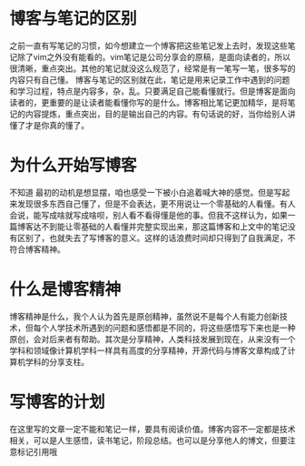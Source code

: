 # 博客与笔记的区别
之前一直有写笔记的习惯，如今想建立一个博客把这些笔记发上去时，发现这些笔记除了vim之外没有能看的。vim笔记是公司分享会的原稿，是面向读者的，所以很清晰，重点突出。其他的笔记就没这么规范了，经常是有一笔写一笔，很多写的内容只有自己懂。
博客与笔记的区别就在此，笔记是用来记录工作中遇到的问题和学习过程，特点是内容多，杂，乱。只要满足自己能看懂就行。但是博客是面向读者的，更重要的是让读者能看懂你写的是什么。博客相比笔记更加精华，是将笔记的内容提炼，重点突出，目的是输出自己的内容。有句话说的好，当你给别人讲懂了才是你真的懂了。
# 为什么开始写博客
不知道
最初的动机是想显摆，咱也感受一下被小白追着喊大神的感觉。但是写起来发现很多东西自己懂了，但是不会表达，更不用说让一个零基础的人看懂。有人会说，能写成啥就写成啥呗，别人看不看得懂是他的事。但我不这样认为，如果一篇博客达不到能让零基础的人看懂并完整实现出来，那这篇博客和上文中的笔记没有区别了，也就失去了写博客的意义。这样的话浪费时间却只得到了自我满足，不符合博客精神。
# 什么是博客精神
博客精神是什么，我个人认为首先是原创精神，虽然说不是每个人有能力创新技术，但每个人学技术所遇到的问题和感悟都是不同的，将这些感悟写下来也是一种原创，会对后来者有帮助。其次是分享精神，人类科技发展到现在，从来没有一个学科和领域像计算机学科一样具有高度的分享精神，开源代码与博客文章构成了计算机学科的分享支柱。
# 写博客的计划
在这里写的文章一定不能和笔记一样，要具有阅读价值。博客内容不一定都是技术相关，可以是人生感悟，读书笔记，阶段总结。也可以是分享他人的博文，但要注意标记引用哦
